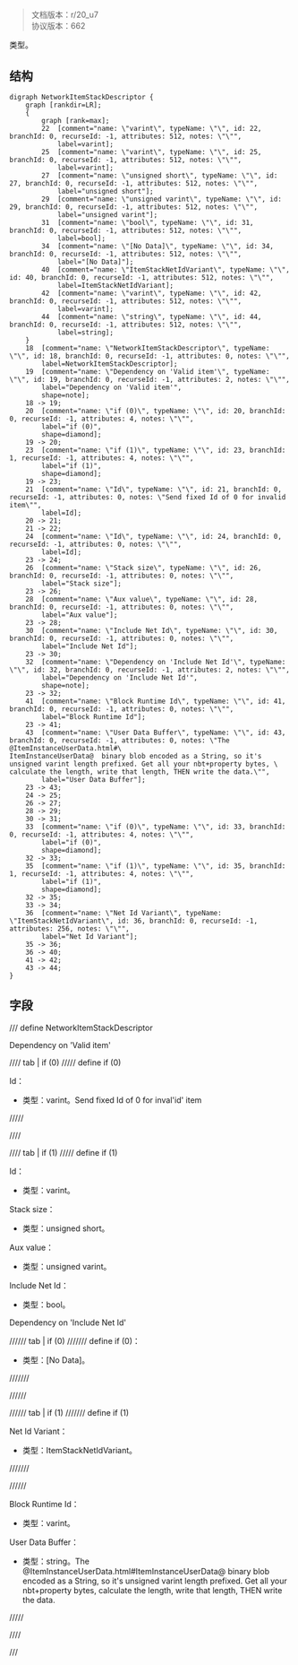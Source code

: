 # <!-- md:samp NetworkItemStackDescriptor -->

> 文档版本：r/20_u7<br/>协议版本：662

<!-- md:samp NetworkItemStackDescriptor -->类型。

## 结构

```viz
digraph NetworkItemStackDescriptor {
	graph [rankdir=LR];
	{
		graph [rank=max];
		22	[comment="name: \"varint\", typeName: \"\", id: 22, branchId: 0, recurseId: -1, attributes: 512, notes: \"\"",
			label=varint];
		25	[comment="name: \"varint\", typeName: \"\", id: 25, branchId: 0, recurseId: -1, attributes: 512, notes: \"\"",
			label=varint];
		27	[comment="name: \"unsigned short\", typeName: \"\", id: 27, branchId: 0, recurseId: -1, attributes: 512, notes: \"\"",
			label="unsigned short"];
		29	[comment="name: \"unsigned varint\", typeName: \"\", id: 29, branchId: 0, recurseId: -1, attributes: 512, notes: \"\"",
			label="unsigned varint"];
		31	[comment="name: \"bool\", typeName: \"\", id: 31, branchId: 0, recurseId: -1, attributes: 512, notes: \"\"",
			label=bool];
		34	[comment="name: \"[No Data]\", typeName: \"\", id: 34, branchId: 0, recurseId: -1, attributes: 512, notes: \"\"",
			label="[No Data]"];
		40	[comment="name: \"ItemStackNetIdVariant\", typeName: \"\", id: 40, branchId: 0, recurseId: -1, attributes: 512, notes: \"\"",
			label=ItemStackNetIdVariant];
		42	[comment="name: \"varint\", typeName: \"\", id: 42, branchId: 0, recurseId: -1, attributes: 512, notes: \"\"",
			label=varint];
		44	[comment="name: \"string\", typeName: \"\", id: 44, branchId: 0, recurseId: -1, attributes: 512, notes: \"\"",
			label=string];
	}
	18	[comment="name: \"NetworkItemStackDescriptor\", typeName: \"\", id: 18, branchId: 0, recurseId: -1, attributes: 0, notes: \"\"",
		label=NetworkItemStackDescriptor];
	19	[comment="name: \"Dependency on 'Valid item'\", typeName: \"\", id: 19, branchId: 0, recurseId: -1, attributes: 2, notes: \"\"",
		label="Dependency on 'Valid item'",
		shape=note];
	18 -> 19;
	20	[comment="name: \"if (0)\", typeName: \"\", id: 20, branchId: 0, recurseId: -1, attributes: 4, notes: \"\"",
		label="if (0)",
		shape=diamond];
	19 -> 20;
	23	[comment="name: \"if (1)\", typeName: \"\", id: 23, branchId: 1, recurseId: -1, attributes: 4, notes: \"\"",
		label="if (1)",
		shape=diamond];
	19 -> 23;
	21	[comment="name: \"Id\", typeName: \"\", id: 21, branchId: 0, recurseId: -1, attributes: 0, notes: \"Send fixed Id of 0 for invalid item\"",
		label=Id];
	20 -> 21;
	21 -> 22;
	24	[comment="name: \"Id\", typeName: \"\", id: 24, branchId: 0, recurseId: -1, attributes: 0, notes: \"\"",
		label=Id];
	23 -> 24;
	26	[comment="name: \"Stack size\", typeName: \"\", id: 26, branchId: 0, recurseId: -1, attributes: 0, notes: \"\"",
		label="Stack size"];
	23 -> 26;
	28	[comment="name: \"Aux value\", typeName: \"\", id: 28, branchId: 0, recurseId: -1, attributes: 0, notes: \"\"",
		label="Aux value"];
	23 -> 28;
	30	[comment="name: \"Include Net Id\", typeName: \"\", id: 30, branchId: 0, recurseId: -1, attributes: 0, notes: \"\"",
		label="Include Net Id"];
	23 -> 30;
	32	[comment="name: \"Dependency on 'Include Net Id'\", typeName: \"\", id: 32, branchId: 0, recurseId: -1, attributes: 2, notes: \"\"",
		label="Dependency on 'Include Net Id'",
		shape=note];
	23 -> 32;
	41	[comment="name: \"Block Runtime Id\", typeName: \"\", id: 41, branchId: 0, recurseId: -1, attributes: 0, notes: \"\"",
		label="Block Runtime Id"];
	23 -> 41;
	43	[comment="name: \"User Data Buffer\", typeName: \"\", id: 43, branchId: 0, recurseId: -1, attributes: 0, notes: \"The @ItemInstanceUserData.html#\
ItemInstanceUserData@  binary blob encoded as a String, so it's unsigned varint length prefixed. Get all your nbt+property bytes, \
calculate the length, write that length, THEN write the data.\"",
		label="User Data Buffer"];
	23 -> 43;
	24 -> 25;
	26 -> 27;
	28 -> 29;
	30 -> 31;
	33	[comment="name: \"if (0)\", typeName: \"\", id: 33, branchId: 0, recurseId: -1, attributes: 4, notes: \"\"",
		label="if (0)",
		shape=diamond];
	32 -> 33;
	35	[comment="name: \"if (1)\", typeName: \"\", id: 35, branchId: 1, recurseId: -1, attributes: 4, notes: \"\"",
		label="if (1)",
		shape=diamond];
	32 -> 35;
	33 -> 34;
	36	[comment="name: \"Net Id Variant\", typeName: \"ItemStackNetIdVariant\", id: 36, branchId: 0, recurseId: -1, attributes: 256, notes: \"\"",
		label="Net Id Variant"];
	35 -> 36;
	36 -> 40;
	41 -> 42;
	43 -> 44;
}

```

## 字段

/// define
NetworkItemStackDescriptor

Dependency on 'Valid item'

//// tab | if (0)
///// define
if (0)

Id：<!-- md:samp varint -->

- 类型：varint。Send fixed Id of 0 for inval'id' item


/////

////

//// tab | if (1)
///// define
if (1)

Id：<!-- md:samp varint -->

- 类型：varint。

Stack size：<!-- md:samp unsigned short -->

- 类型：unsigned short。

Aux value：<!-- md:samp unsigned varint -->

- 类型：unsigned varint。

Include Net Id：<!-- md:samp bool -->

- 类型：bool。

Dependency on 'Include Net Id'

////// tab | if (0)
/////// define
if (0)：<!-- md:samp [No Data] -->

- 类型：[No Data]。


///////

//////

////// tab | if (1)
/////// define
if (1)

Net Id Variant：[<!-- md:samp ItemStackNetIdVariant -->](../types/itemstacknetidvariant.md)

- 类型：ItemStackNetIdVariant。


///////

//////


Block Runtime Id：<!-- md:samp varint -->

- 类型：varint。

User Data Buffer：<!-- md:samp string -->

- 类型：string。The @ItemInstanceUserData.html#ItemInstanceUserData@  binary blob encoded as a String, so it's unsigned varint length prefixed. Get all your nbt+property bytes, calculate the length, write that length, THEN write the data.


/////

////



///
